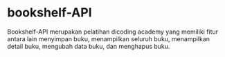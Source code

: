 # bookshelf-API

Bookshelf-API merupakan pelatihan dicoding academy yang memiliki fitur antara lain menyimpan buku, menampilkan seluruh buku, menampilkan detail buku, mengubah data buku, dan menghapus buku.
